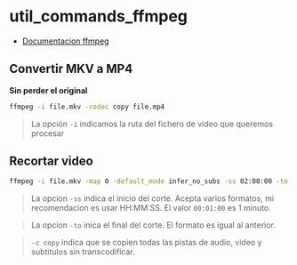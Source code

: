 # util_commands_ffmpeg

- [Documentacion ffmpeg](https://ffmpeg.org/documentation.html)

## Convertir MKV a MP4

**Sin perder el original**

```bash
ffmpeg -i file.mkv -codec copy file.mp4
```

>  La opción `-i` indicamos la ruta del fichero de vídeo que queremos procesar

## Recortar video

```bash
ffmpeg -i file.mkv -map 0 -default_mode infer_no_subs -ss 02:00:00 -to 02:30:00 -c copy file_short.mvk
```

> La opcion `-ss` indica el inicio del corte. Acepta varios formatos, mi recomendacion es usar HH:MM:SS. El valor `00:01:00` es 1 minuto.

> La opcion `-to` inica el final del corte. El formato es igual al anterior.

> `-c copy` indica que se copien todas las pistas de audio, video y subtitulos sin transcodificar.
